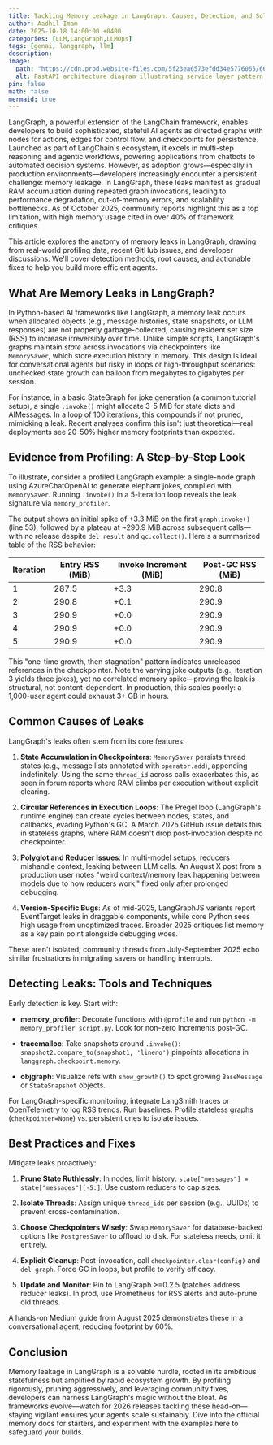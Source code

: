 ```yaml
---
title: Tackling Memory Leakage in LangGraph: Causes, Detection, and Solutions
author: Aadhil Imam
date: 2025-10-18 14:00:00 +0400
categories: [LLM,LangGraph,LLMOps]
tags: [genai, langgraph, llm]
description: 
image:
  path: "https://cdn.prod.website-files.com/5f23ea6573efdd34e5776065/66a26c732aa7ef3c6239a9fe_AI%20and%20Microservices.png"
  alt: FastAPI architecture diagram illustrating service layer pattern
pin: false
math: false
mermaid: true
---
```


LangGraph, a powerful extension of the LangChain framework, enables developers to build sophisticated, stateful AI agents as directed graphs with nodes for actions, edges for control flow, and checkpoints for persistence. Launched as part of LangChain's ecosystem, it excels in multi-step reasoning and agentic workflows, powering applications from chatbots to automated decision systems. However, as adoption grows—especially in production environments—developers increasingly encounter a persistent challenge: memory leakage. In LangGraph, these leaks manifest as gradual RAM accumulation during repeated graph invocations, leading to performance degradation, out-of-memory errors, and scalability bottlenecks. As of October 2025, community reports highlight this as a top limitation, with high memory usage cited in over 40% of framework critiques.

This article explores the anatomy of memory leaks in LangGraph, drawing from real-world profiling data, recent GitHub issues, and developer discussions. We'll cover detection methods, root causes, and actionable fixes to help you build more efficient agents.

## What Are Memory Leaks in LangGraph?

In Python-based AI frameworks like LangGraph, a memory leak occurs when allocated objects (e.g., message histories, state snapshots, or LLM responses) are not properly garbage-collected, causing resident set size (RSS) to increase irreversibly over time. Unlike simple scripts, LangGraph's graphs maintain *state* across invocations via checkpointers like `MemorySaver`, which store execution history in memory. This design is ideal for conversational agents but risky in loops or high-throughput scenarios: unchecked state growth can balloon from megabytes to gigabytes per session.

For instance, in a basic StateGraph for joke generation (a common tutorial setup), a single `.invoke()` might allocate 3-5 MiB for state dicts and AIMessages. In a loop of 100 iterations, this compounds if not pruned, mimicking a leak. Recent analyses confirm this isn't just theoretical—real deployments see 20-50% higher memory footprints than expected.

## Evidence from Profiling: A Step-by-Step Look

To illustrate, consider a profiled LangGraph example: a single-node graph using AzureChatOpenAI to generate elephant jokes, compiled with `MemorySaver`. Running `.invoke()` in a 5-iteration loop reveals the leak signature via `memory_profiler`.

The output shows an initial spike of +3.3 MiB on the first `graph.invoke()` (line 53), followed by a plateau at ~290.9 MiB across subsequent calls—with no release despite `del result` and `gc.collect()`. Here's a summarized table of the RSS behavior:

| Iteration | Entry RSS (MiB) | Invoke Increment (MiB) | Post-GC RSS (MiB) |
|-----------|-----------------|-------------------------|-------------------|
| 1         | 287.5          | +3.3                   | 290.8            |
| 2         | 290.8          | +0.1                   | 290.9            |
| 3         | 290.9          | +0.0                   | 290.9            |
| 4         | 290.9          | +0.0                   | 290.9            |
| 5         | 290.9          | +0.0                   | 290.9            |

This "one-time growth, then stagnation" pattern indicates unreleased references in the checkpointer. Note the varying joke outputs (e.g., iteration 3 yields three jokes), yet no correlated memory spike—proving the leak is structural, not content-dependent. In production, this scales poorly: a 1,000-user agent could exhaust 3+ GB in hours.

## Common Causes of Leaks

LangGraph's leaks often stem from its core features:

1. **State Accumulation in Checkpointers**: `MemorySaver` persists thread states (e.g., message lists annotated with `operator.add`), appending indefinitely. Using the same `thread_id` across calls exacerbates this, as seen in forum reports where RAM climbs per execution without explicit clearing.

2. **Circular References in Execution Loops**: The Pregel loop (LangGraph's runtime engine) can create cycles between nodes, states, and callbacks, evading Python's GC. A March 2025 GitHub issue details this in stateless graphs, where RAM doesn't drop post-invocation despite no checkpointer.

3. **Polyglot and Reducer Issues**: In multi-model setups, reducers mishandle context, leaking between LLM calls. An August X post from a production user notes "weird context/memory leak happening between models due to how reducers work," fixed only after prolonged debugging.

4. **Version-Specific Bugs**: As of mid-2025, LangGraphJS variants report EventTarget leaks in draggable components, while core Python sees high usage from unoptimized traces. Broader 2025 critiques list memory as a key pain point alongside debugging woes.

These aren't isolated; community threads from July-September 2025 echo similar frustrations in migrating savers or handling interrupts.

## Detecting Leaks: Tools and Techniques

Early detection is key. Start with:

- **memory_profiler**: Decorate functions with `@profile` and run `python -m memory_profiler script.py`. Look for non-zero increments post-GC.

- **tracemalloc**: Take snapshots around `.invoke()`: `snapshot2.compare_to(snapshot1, 'lineno')` pinpoints allocations in `langgraph.checkpoint.memory`.

- **objgraph**: Visualize refs with `show_growth()` to spot growing `BaseMessage` or `StateSnapshot` objects.

For LangGraph-specific monitoring, integrate LangSmith traces or OpenTelemetry to log RSS trends. Run baselines: Profile stateless graphs (`checkpointer=None`) vs. persistent ones to isolate issues.

## Best Practices and Fixes

Mitigate leaks proactively:

1. **Prune State Ruthlessly**: In nodes, limit history: `state["messages"] = state["messages"][-5:]`. Use custom reducers to cap sizes.

2. **Isolate Threads**: Assign unique `thread_id`s per session (e.g., UUIDs) to prevent cross-contamination.

3. **Choose Checkpointers Wisely**: Swap `MemorySaver` for database-backed options like `PostgresSaver` to offload to disk. For stateless needs, omit it entirely.

4. **Explicit Cleanup**: Post-invocation, call `checkpointer.clear(config)` and `del graph`. Force GC in loops, but profile to verify efficacy.

5. **Update and Monitor**: Pin to LangGraph >=0.2.5 (patches address reducer leaks). In prod, use Prometheus for RSS alerts and auto-prune old threads.

A hands-on Medium guide from August 2025 demonstrates these in a conversational agent, reducing footprint by 60%.

## Conclusion

Memory leakage in LangGraph is a solvable hurdle, rooted in its ambitious statefulness but amplified by rapid ecosystem growth. By profiling rigorously, pruning aggressively, and leveraging community fixes, developers can harness LangGraph's magic without the bloat. As frameworks evolve—watch for 2026 releases tackling these head-on—staying vigilant ensures your agents scale sustainably. Dive into the official memory docs for starters, and experiment with the examples here to safeguard your builds.
